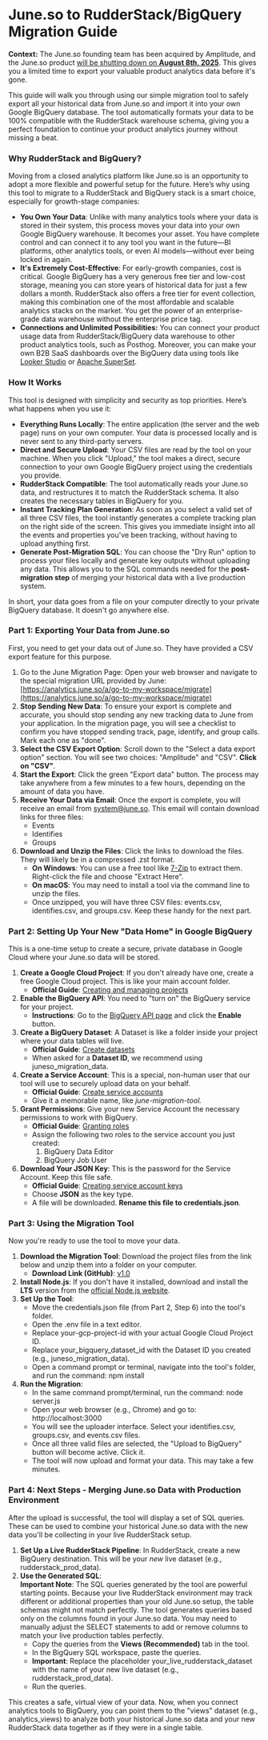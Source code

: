 # **June.so to RudderStack/BigQuery Migration Guide**

**Context:** The June.so founding team has been acquired by Amplitude, and the June.so product [will be shutting down on **August 8th, 2025**](https://www.june.so/blog/a-new-chapter). This gives you a limited time to export your valuable product analytics data before it's gone.

This guide will walk you through using our simple migration tool to safely export all your historical data from June.so and import it into your own Google BigQuery database. The tool automatically formats your data to be 100% compatible with the RudderStack warehouse schema, giving you a perfect foundation to continue your product analytics journey without missing a beat.

### **Why RudderStack and BigQuery?**

Moving from a closed analytics platform like June.so is an opportunity to adopt a more flexible and powerful setup for the future. Here’s why using this tool to migrate to a RudderStack and BigQuery stack is a smart choice, especially for growth-stage companies:

- **You Own Your Data**: Unlike with many analytics tools where your data is stored in their system, this process moves your data into your own Google BigQuery warehouse. It becomes your asset. You have complete control and can connect it to any tool you want in the future—BI platforms, other analytics tools, or even AI models—without ever being locked in again.
- **It's Extremely Cost-Effective**: For early-growth companies, cost is critical. Google BigQuery has a very generous free tier and low-cost storage, meaning you can store years of historical data for just a few dollars a month. RudderStack also offers a free tier for event collection, making this combination one of the most affordable and scalable analytics stacks on the market. You get the power of an enterprise-grade data warehouse without the enterprise price tag.
- **Connections and Unlimited Possibilities:** You can connect your product usage data from RudderStack/BigQuery data warehouse to other product analytics tools, such as Posthog. Moreover, you can make your own B2B SaaS dashboards over the BigQuery data using tools like [Looker Studio](https://lookerstudio.google.com) or [Apache SuperSet](https://superset.apache.org/).

### **How It Works**

This tool is designed with simplicity and security as top priorities. Here’s what happens when you use it:

- **Everything Runs Locally**: The entire application (the server and the web page) runs on your own computer. Your data is processed locally and is never sent to any third-party servers.
- **Direct and Secure Upload**: Your CSV files are read by the tool on your machine. When you click "Upload," the tool makes a direct, secure connection to your own Google BigQuery project using the credentials you provide.
- **RudderStack Compatible**: The tool automatically reads your June.so data, and restructures it to match the RudderStack schema. It also creates the necessary tables in BigQuery for you.
- **Instant Tracking Plan Generation**: As soon as you select a valid set of all three CSV files, the tool instantly generates a complete tracking plan on the right side of the screen. This gives you immediate insight into all the events and properties you've been tracking, without having to upload anything first.
- **Generate Post-Migration SQL**: You can choose the "Dry Run" option to process your files locally and generate key outputs without uploading any data. This allows you to the SQL commands needed for the **post-migration step** of merging your historical data with a live production system.

In short, your data goes from a file on your computer directly to your private BigQuery database. It doesn't go anywhere else.

### **Part 1: Exporting Your Data from June.so**

First, you need to get your data out of June.so. They have provided a CSV export feature for this purpose.

1. Go to the June Migration Page: Open your web browser and navigate to the special migration URL provided by June:  
   [https://analytics.june.so/a/go-to-my-workspace/migrate](https://analytics.june.so/a/go-to-my-workspace/migrate)
2. **Stop Sending New Data**: To ensure your export is complete and accurate, you should stop sending any new tracking data to June from your application. In the migration page, you will see a checklist to confirm you have stopped sending track, page, identify, and group calls. Mark each one as "done".
3. **Select the CSV Export Option**: Scroll down to the "Select a data export option" section. You will see two choices: "Amplitude" and "CSV". **Click on "CSV"**.
4. **Start the Export**: Click the green "Export data" button. The process may take anywhere from a few minutes to a few hours, depending on the amount of data you have.
5. **Receive Your Data via Email**: Once the export is complete, you will receive an email from system@june.so. This email will contain download links for three files:
   - Events
   - Identifies
   - Groups
6. **Download and Unzip the Files**: Click the links to download the files. They will likely be in a compressed .zst format.
   - **On Windows**: You can use a free tool like [7-Zip](https://www.7-zip.org/) to extract them. Right-click the file and choose "Extract Here".
   - **On macOS**: You may need to install a tool via the command line to unzip the files.
   - Once unzipped, you will have three CSV files: events.csv, identifies.csv, and groups.csv. Keep these handy for the next part.

### **Part 2: Setting Up Your New "Data Home" in Google BigQuery**

This is a one-time setup to create a secure, private database in Google Cloud where your June.so data will be stored.

1. **Create a Google Cloud Project**: If you don't already have one, create a free Google Cloud project. This is like your main account folder.
   - **Official Guide**: [Creating and managing projects](https://cloud.google.com/resource-manager/docs/creating-managing-projects)
2. **Enable the BigQuery API**: You need to "turn on" the BigQuery service for your project.
   - **Instructions**: Go to the [BigQuery API page](https://console.cloud.google.com/apis/library/bigquery.googleapis.com) and click the **Enable** button.
3. **Create a BigQuery Dataset**: A Dataset is like a folder inside your project where your data tables will live.
   - **Official Guide**: [Create datasets](https://www.google.com/search?q=https://cloud.google.com/bigquery/docs/datasets%23create-dataset)
   - When asked for a **Dataset ID**, we recommend using juneso_migration_data.
4. **Create a Service Account**: This is a special, non-human user that our tool will use to securely upload data on your behalf.
   - **Official Guide**: [Create service accounts](https://www.google.com/search?q=https://cloud.google.com/iam/docs/creating-managing-service-accounts%23creating)
   - Give it a memorable name, like _june-migration-tool._
5. **Grant Permissions**: Give your new Service Account the necessary permissions to work with BigQuery.
   - **Official Guide**: [Granting roles](https://www.google.com/search?q=https://cloud.google.com/iam/docs/granting-changing-revoking-access%23grant-single-role)
   - Assign the following two roles to the service account you just created:
     1. BigQuery Data Editor
     2. BigQuery Job User
6. **Download Your JSON Key**: This is the password for the Service Account. Keep this file safe.
   - **Official Guide**: [Creating service account keys](https://www.google.com/search?q=https://cloud.google.com/iam/docs/creating-managing-service-account-keys%23creating_service_account_keys)
   - Choose **JSON** as the key type.
   - A file will be downloaded. **Rename this file to credentials.json**.

### **Part 3: Using the Migration Tool**

Now you're ready to use the tool to move your data.

1. **Download the Migration Tool**: Download the project files from the link below and unzip them into a folder on your computer.
   - **Download Link (GitHub)**: [v1.0](https://github.com/ArvoanDev/juneso2rudderstack/releases/tag/1.0)
2. **Install Node.js**: If you don't have it installed, download and install the **LTS** version from the [official Node.js website](https://nodejs.org/en/download/).
3. **Set Up the Tool**:
   - Move the credentials.json file (from Part 2, Step 6\) into the tool's folder.
   - Open the .env file in a text editor.
   - Replace your-gcp-project-id with your actual Google Cloud Project ID.
   - Replace your_bigquery_dataset_id with the Dataset ID you created (e.g., juneso_migration_data).
   - Open a command prompt or terminal, navigate into the tool's folder, and run the command: npm install
4. **Run the Migration**:
   - In the same command prompt/terminal, run the command: node server.js
   - Open your web browser (e.g., Chrome) and go to: http://localhost:3000
   - You will see the uploader interface. Select your identifies.csv, groups.csv, and events.csv files.
   - Once all three valid files are selected, the "Upload to BigQuery" button will become active. Click it.
   - The tool will now upload and format your data. This may take a few minutes.

### **Part 4: Next Steps \- Merging June.so Data with Production Environment**

After the upload is successful, the tool will display a set of SQL queries. These can be used to combine your historical June.so data with the new data you'll be collecting in your live RudderStack setup.

1. **Set Up a Live RudderStack Pipeline**: In RudderStack, create a new BigQuery destination. This will be your _new_ live dataset (e.g., rudderstack_prod_data).
2. **Use the Generated SQL**:  
   **Important Note**: The SQL queries generated by the tool are powerful starting points. Because your live RudderStack environment may track different or additional properties than your old June.so setup, the table schemas might not match perfectly. The tool generates queries based only on the columns found in your June.so data. You may need to manually adjust the SELECT statements to add or remove columns to match your live production tables perfectly.
   - Copy the queries from the **Views (Recommended)** tab in the tool.
   - In the BigQuery SQL workspace, paste the queries.
   - **Important**: Replace the placeholder your_live_rudderstack_dataset with the name of your new live dataset (e.g., rudderstack_prod_data).
   - Run the queries.

This creates a safe, virtual view of your data. Now, when you connect analytics tools to BigQuery, you can point them to the "views" dataset (e.g., analytics_views) to analyze both your historical June.so data and your new RudderStack data together as if they were in a single table.
